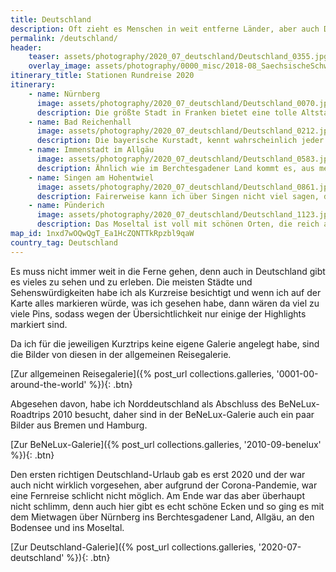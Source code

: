 ```yaml
---
title: Deutschland
description: Oft zieht es Menschen in weit entferne Länder, aber auch Deutschland hat etliches zu bieten. Hier findest du meine Tipps für das Heimatland.
permalink: /deutschland/
header:
    teaser: assets/photography/2020_07_deutschland/Deutschland_0355.jpg
    overlay_image: assets/photography/0000_misc/2018-08_SaechsischeSchweiz_069.jpg
itinerary_title: Stationen Rundreise 2020
itinerary:
    - name: Nürnberg
      image: assets/photography/2020_07_deutschland/Deutschland_0070.jpg
      description: Die größte Stadt in Franken bietet eine tolle Altstadt mit vielen sehenswerten Kirchen, einem schönen Handwerkerhof und einer beeindruckenden Burg, die hoch oben über der Stadt thront. Insgesamt muss ich aber sagen, dass mir kleinere Städte im Umkreis, wie Bamberg oder Rothenburg ob der Tauber, besser gefallen haben. Einen Besuch ist Nürnberg aber auf jeden Fall wert.
    - name: Bad Reichenhall
      image: assets/photography/2020_07_deutschland/Deutschland_0212.jpg
      description: Die bayerische Kurstadt, kennt wahrscheinlich jeder von einer Salzmarke, weswegen es im Umkreis auch etliches rund um die Salzgewinnung zu besichtigen gibt. Aus meiner Sicht ist jedoch das wirkliche Highlight die umliegende Natur im Berchtesgadener Land, wie dem Königssee, dem Ramsauer Malerweg oder der Almbachklamm, die man von dort aus relativ leicht erreicht.
    - name: Immenstadt im Allgäu
      image: assets/photography/2020_07_deutschland/Deutschland_0583.jpg
      description: Ähnlich wie im Berchtesgadener Land kommt es, aus meiner Sicht, auf den Ort im Allgäu nicht unbedingt an, denn so ziemlich jeder Ort hat etwas schönes und bietet eine gute Ausgangslage die Natur zu entdecken. Immenstadt war definitiv eine gute Wahl für ein paar ruhige Tage mit leckerem Essen und gutem Bier ;)
    - name: Singen am Hohentwiel
      image: assets/photography/2020_07_deutschland/Deutschland_0861.jpg
      description: Fairerweise kann ich über Singen nicht viel sagen, denn die Station hatten wir nur gewählt, weil die anderen verfügbaren Hotels am Bodensee zu teuer, ausgebucht oder uns nicht zugesagt hatten. Wirklich viel Zeit haben wir daher dort nicht verbracht und würde ich im Nachhinein für einen Bodensee-Trip nicht unbedingt empfehlen.
    - name: Pünderich
      image: assets/photography/2020_07_deutschland/Deutschland_1123.jpg
      description: Das Moseltal ist voll mit schönen Orten, die reich an Fachwerkhäusern, Campingplätzen und Winzereien sind. Einer davon ist Pünderich und wir haben die Zeit dort sehr genossen. Viele Sehenswürdigkeiten ließen sich von hier aus leicht erreichen und innerhalb von wenigen Minuten war man umgeben von Weinreben.
map_id: 1nxd7wOQwQgT_Ea1HcZQNTTkRpzbl9qaW
country_tag: Deutschland
---
```


Es muss nicht immer weit in die Ferne gehen, denn auch in Deutschland gibt es vieles zu sehen und zu erleben.
Die meisten Städte und Sehenswürdigkeiten habe ich als Kurzreise besichtigt und wenn ich auf der Karte 
alles markieren würde, was ich gesehen habe, dann wären da viel zu viele Pins, 
sodass wegen der Übersichtlichkeit nur einige der Highlights markiert sind.

Da ich für die jeweiligen Kurztrips keine eigene Galerie angelegt habe, sind die Bilder von diesen in der allgemeinen Reisegalerie.  

[Zur allgemeinen Reisegalerie]({% post_url collections.galleries, '0001-00-around-the-world' %}){: .btn}

Abgesehen davon, habe ich Norddeutschland als Abschluss des BeNeLux-Roadtrips 2010 besucht, 
daher sind in der BeNeLux-Galerie auch ein paar Bilder aus Bremen und Hamburg.

[Zur BeNeLux-Galerie]({% post_url collections.galleries, '2010-09-benelux' %}){: .btn}

Den ersten richtigen Deutschland-Urlaub gab es erst 2020 und der war auch nicht wirklich vorgesehen, 
aber aufgrund der Corona-Pandemie, war eine Fernreise schlicht nicht möglich. 
Am Ende war das aber überhaupt nicht schlimm, denn auch hier gibt es echt schöne Ecken und so ging es mit dem Mietwagen über Nürnberg 
ins Berchtesgadener Land, Allgäu, an den Bodensee und ins Moseltal.

[Zur Deutschland-Galerie]({% post_url collections.galleries, '2020-07-deutschland' %}){: .btn}
